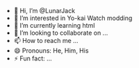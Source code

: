 - 👋 Hi, I’m @LunarJack
- 👀 I’m interested in Yo-kai Watch modding
- 🌱 I’m currently learning html 
- 💞️ I’m looking to collaborate on ...
- 📫 How to reach me ...
- 😄 Pronouns: He, Him, His
- ⚡ Fun fact: ...

<!---
LunarJack/LunarJack is a ✨ special ✨ repository because its `README.md` (this file) appears on your GitHub profile.
You can click the Preview link to take a look at your changes.
--->
